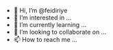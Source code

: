 - 👋 Hi, I’m @feidiriye
- 👀 I’m interested in ...
- 🌱 I’m currently learning ...
- 💞️ I’m looking to collaborate on ...
- 📫 How to reach me ...

<!---
feidiriye/feidiriye is a ✨ special ✨ repository because its `README.md` (this file) appears on your GitHub profile.
You can click the Preview link to take a look at your changes.
--->
